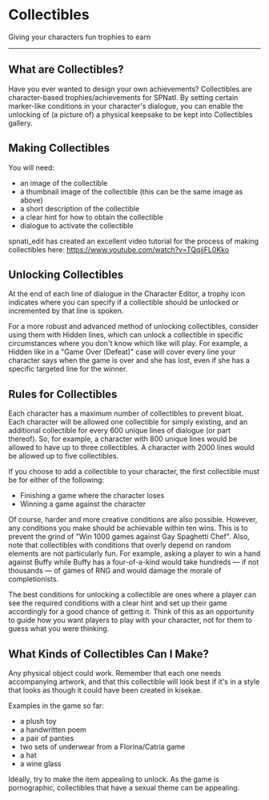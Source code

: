 # Collectibles

Giving your characters fun trophies to earn

---

## What are Collectibles?

Have you ever wanted to design your own achievements? Collectibles are character-based trophies/achievements for SPNatI. By setting certain marker-like conditions in your character's dialogue, you can enable the unlocking of (a picture of) a physical keepsake to be kept into Collectibles gallery.

## Making Collectibles

You will need:

 - an image of the collectible
 - a thumbnail image of the collectible (this can be the same image as above)
 - a short description of the collectible
 - a clear hint for how to obtain the collectible
 - dialogue to activate the collectible
 
spnati_edit has created an excellent video tutorial for the process of making collectibles here: https://www.youtube.com/watch?v=TQqijFL0Kko

## Unlocking Collectibles

At the end of each line of dialogue in the Character Editor, a trophy icon indicates where you can specify if a collectible should be unlocked or incremented by that line is spoken.

For a more robust and advanced method of unlocking collectibles, consider using them with Hidden lines, which can unlock a collectible in specific circumstances where you don't know which like will play. For example, a Hidden like in a "Game Over (Defeat)" case will cover every line your character says when the game is over and she has lost, even if she has a specific targeted line for the winner.

## Rules for Collectibles

Each character has a maximum number of collectibles to prevent bloat. Each character will be allowed one collectible for simply existing, and an additional collectible for every 600 unique lines of dialogue (or part thereof). So, for example, a character with 800 unique lines would be allowed to have up to three collectibles. A character with 2000 lines would be allowed up to five collectibles.

If you choose to add a collectible to your character, the first collectible must be for either of the following:

- Finishing a game where the character loses
- Winning a game against the character

Of course, harder and more creative conditions are also possible. However, any conditions you make should be achievable within ten wins. This is to prevent the grind of "Win 1000 games against Gay Spaghetti Chef". Also, note that collectibles with conditions that overly depend on random elements are not particularly fun. For example, asking a player to win a hand against Buffy while Buffy has a four-of-a-kind would take hundreds — if not thousands — of games of RNG and would damage the morale of completionists.

The best conditions for unlocking a collectible are ones where a player can see the required conditions with a clear hint and set up their game accordingly for a good chance of getting it. Think of this as an opportunity to guide how you want players to play with your character, not for them to guess what you were thinking.

## What Kinds of Collectibles Can I Make?

Any physical object could work. Remember that each one needs accompanying artwork, and that this collectible will look best if it's in a style that looks as though it could have been created in kisekae.

Examples in the game so far:

- a plush toy
- a handwritten poem
- a pair of panties
- two sets of underwear from a Florina/Catria game
- a hat
- a wine glass

Ideally, try to make the item appealing to unlock. As the game is pornographic, collectibles that have a sexual theme can be appealing.
